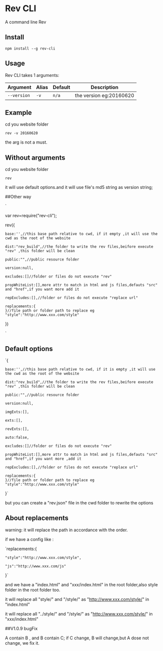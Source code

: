 # Rev CLI

A command line Rev


## Install

`npm install --g rev-cli`

## Usage

Rev CLI takes 1 arguments:

|Argument|Alias|Default|Description|
|---|---|---|---|
|`--version`|`-v`|`n/a`|the version eg:20160620|

## Example
cd you website folder

`rev -v 20160620`

the arg is not a must.


## Without arguments

cd you website folder

`rev`

it will use default options.and  it will use file's md5 string as version string; 

##Other way

`

var rev=require("rev-cli");

rev({

    base:'',//this base path relative to cwd, if it empty ,it will use the cwd as the root of the website

    dist:"rev_build",//the folder to write the rev files,beifore execute "rev" ,this folder will be clean

    public:"",//public resource folder

    version:null,

    excludes:[]//folder or files do not execute "rev" 

    propWhiteList:[],more attr to match in html and js files,defauts "src" and "href",if you want more add it

    repExcludes:[],//folder or files do not execute "replace url" 

    replacements:{
    }//file path or folder path to replace eg  "style":"http://www.xxx.com/style"
    
})

`

## Default options



`{
	
	base:'',//this base path relative to cwd, if it is empty ,it will use the cwd as the root of the website

    dist:"rev_build",//the folder to write the rev files,beifore execute "rev" ,this folder will be clean

    public:"",//public resource folder

    version:null,

    imgExts:[],

    exts:[],

    revExts:[],

    auto:false,

    excludes:[]//folder or files do not execute "rev" 

    propWhiteList:[],more attr to match in html and js files,defauts "src" and "href",if you want more ,add it

    repExcludes:[],//folder or files do not execute "replace url" 

    replacements:{
    }//file path or folder path to replace eg  "style":"http://www.xxx.com/style"
}`


but you can create a "rev.json" file in the cwd folder to rewrite the options

## About replacements
warning: it will replace the path in accordance with the order.

if we have a config like :

`replacements:{
	
	"style":"http://www.xxx.com/style",

	"js":"http://www.xxx.com/js"

}`

and we have a "index.html" and "xxx/index.html" in the root folder,also style folder in the root folder too.

it will replace all "style/" and "/style/" as "http://www.xxx.com/style/" in "index.html"

it will replace all "../style/" and "/style/" as "http://www.xxx.com/style/" in "xxx/index.html"


##V1.0.9 bugFix

A contain B , and B contain C; if C change, B will change,but A dose not change, we fix it.

